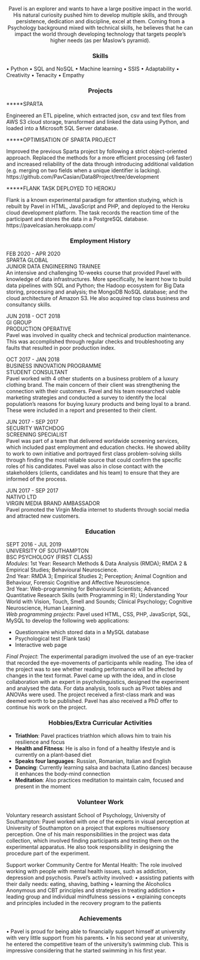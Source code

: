 

<p align="center">Pavel is an explorer and wants to have a large positive impact in the world. His natural curiosity pushed him to develop multiple skills, and through persistence, dedication and discipline, excel at them. Coming from a Psychology background mixed with technical skills, he believes that he can impact the world through developing technology that targets people’s higher needs (as per Maslow’s pyramid).</p>

<h3 align="center">Skills</h3>


• Python • SQL and NoSQL • Machine learning • SSIS • Adaptability • Creativity • Tenacity • Empathy

<h3 align="center">Projects</h3> 

*****SPARTA
<p>
Engineered an ETL pipeline, which extracted json, csv and text files from AWS S3 cloud storage, transformed and linked the data using Python, and loaded into a Microsoft SQL Server database.
</p>
*****OPTIMISATION OF SPARTA PROJECT
<p>
Improved the previous Sparta project by following a strict object-oriented approach. Replaced the methods for a more efficient processing (x6 faster) and increased reliability of the data through introducing additional validation (e.g. merging on two fields when a unique identifier is lacking). https://github.com/PavCasian/Data8Project/tree/development 
</p>
*****FLANK TASK DEPLOYED TO HEROKU 
<p>
Flank is a known experimental paradigm for attention studying, which is rebuilt by Pavel in HTML, JavaScript and PHP, and deployed to the Heroku cloud development platform. The task records the reaction time of the participant and stores the data in a PostgreSQL database. https://pavelcasian.herokuapp.com/
</p>

<h3 align="center">Employment History</h3>

<p>
FEB 2020 - APR 2020 <br>
SPARTA GLOBAL <br>
JUNIOR DATA ENGINEERING TRAINEE <br>
An intensive and challenging 10-weeks course that provided Pavel with knowledge of data infrastructures. More specifically, he learnt how to build data pipelines with SQL and Python; the Hadoop ecosystem for Big Data storing, processing and analysis; the MongoDB NoSQL database; and the cloud architecture of Amazon S3. He also acquired top class business and consultancy skills. <br>

JUN 2018 - OCT 2018 <br>
GI GROUP <br>
PRODUCTION OPERATIVE <br>
Pavel was involved in quality check and technical production maintenance. This was accomplished through regular checks and troubleshooting any faults that resulted in poor production index. <br>

OCT 2017 - JAN 2018 <br>
BUSINESS INNOVATION PROGRAMME <br>
STUDENT CONSULTANT <br>
Pavel worked with 4 other students on a business problem of a luxury clothing brand. The main concern of their client was strengthening the connection with their customers. Pavel and his team researched viable marketing strategies and conducted a survey to identify the local population’s reasons for buying luxury products and being loyal to a brand. These were included in a report and presented to their client. <br>

JUN 2017 - SEP 2017 <br>
SECURITY WATCHDOG <br>
SCREENING SPECIALIST <br>
Pavel was part of a team that delivered worldwide screening services, which included past employment and education checks. He showed ability to work to own initiative and portrayed first class problem-solving skills through finding the most reliable source that could confirm the specific roles of his candidates. Pavel was also in close contact with the stakeholders (clients, candidates and his team) to ensure that they are informed of the process. 

JUN 2017 - SEP 2017 <br>
NATIVO LTD <br>
VIRGIN MEDIA BRAND AMBASSADOR <br>
Pavel promoted the Virgin Media internet to students through social media and attracted new customers.
</p>

<h3 align="center">Education</h3>

<p>
SEPT 2016 - JUL 2019 <br>
UNIVERSITY OF SOUTHAMPTON <br>
BSC PSYCHOLOGY (FIRST CLASS) <br>
<i>Modules</i>: 
1st Year: Research Methods & Data Analysis (RMDA); RMDA 2 & Empirical Studies; Behavioural Neuroscience. <br>
2nd Year: RMDA 3; Empirical Studies 2; Perception; Animal Cognition and Behaviour, Forensic Cognitive and Affective Neuroscience. <br>
3rd Year: Web-programming for Behavioural Scientists; Advanced Quantitative Research Skills (with Programming in R); Understanding Your World with Vision, Touch, Smell and Sounds; Clinical Psychology; Cognitive Neuroscience, Human Learning. <br>
  <i>Web programming projects</i>: Pavel used HTML, CSS, PHP, JavaScript, SQL, MySQL to develop the following web applications:
  <ul>
  <li>Questionnaire which stored data in a MySQL database</li>
  <li>Psychological test (Flank task)</li>
  <li>Interactive web page</li>
  </ul>
  <i>Final Project</i>: The experimental paradigm involved the use of an eye-tracker that recorded the eye-movements of participants while reading. The idea of the project was to see whether reading performance will be affected by changes in the text format. Pavel came up with the idea, and in close collaboration with an expert in psycholinguistics, designed the experiment and analysed the data. For data analysis, tools such as Pivot tables and ANOVAs were used. The project received a first-class mark and was deemed worth to be published. Pavel has also received a PhD offer to continue his work on the project.
</p>

<h3 align="center">Hobbies/Extra Curricular Activities</h3>

* **Triathlon**: Pavel practices triathlon which allows him to train his resilience and focus 
* **Health and Fitness**: He is also in fond of a healthy lifestyle and is currently on a plant-based diet 
* **Speaks four languages**: Russian, Romanian, Italian and English 
* **Dancing**: Currently learning salsa and bachata (Latino dances) because it enhances the body-mind connection 
* **Meditation**: Also practices meditation to maintain calm, focused and present in the moment

<h3 align="center">Volunteer Work</h3>

Voluntary research assistant
School of Psychology, University of Southampton: Pavel worked with one of the experts in visual perception at University of Southampton on a project that explores multisensory perception. One of his main responsibilities in the project was data collection, which involved finding participants and testing them on the experimental apparatus. He also took responsibility in designing the procedure part of the experiment.

Support worker 
Community Centre for Mental Health: The role involved working with people with mental health issues, such as addiction, depression and psychosis. Pavel’s activity involved: 
• assisting patients with their daily needs: eating, shaving, bathing 
• learning the Alcoholics Anonymous and CBT principles and strategies in treating addiction 
• leading group and individual mindfulness sessions 
• explaining concepts and principles included in the recovery program to the patients

<h3 align="center">Achievements</h3>
• Pavel is proud for being able to financially support himself at university with very little support from his parents. 
• In his second year at university, he entered the competitive team of the university’s swimming club. This is impressive considering that he started swimming in his first year.
